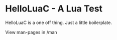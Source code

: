 # HelloLuaC - A Lua Test
HelloLuaC is a one off thing. Just a little boilerplate.

View man-pages in /man